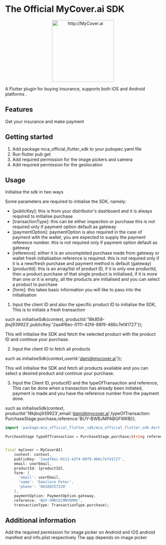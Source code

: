 # The Official MyCover.ai SDK
<div align="center">
      <img title="http://MyCover.ai" height="200" src="https://www.mycover.ai/images/logos/mycover.svg" width="200px"/>
    </div>


A Flutter plugin for buying insurance, supports both iOS and Android platforms .

## Features

Get your insurance and make payment

## Getting started
1. Add package mca_official_flutter_sdk to your pubspec.yaml file
2. Run flutter pub get
3. Add required permission for the image pickers and camera
4. Add required permission for the geolocation


## Usage
Initialise the sdk in two ways

Some parameters are required to initialise the SDK, namely:

* [publicKey]: this is from your distributor's dashboard and it is always required to initialise purchase
* [transactionType]: this can be either inspection or purchase 
  this is not required only if payment option default as gateway
* [paymentOption]: paymentOption is also required in the case of payment with the wallet, you are expected to supply the payment reference number.
  this is not required only if payment option default as gateway
* [reference]: either it is an uncompleted purchase made from gateway or wallet fresh initialisation reference is required.
  this is not required only if it is a new/fresh purchase and payment method is default (gateway)
* [productId]: this is an array/list of product ID, if it is only one productId, then a product purchase of that single product is initialised, if it is more
  than one or it is empty, all the products are initialised and you can select a product to purchase
* [form]: this takes basic information you will like to pass into the initialisation

1. Input the client ID and also the specific product ID to initialise the SDK, 
This is to initiate a fresh transaction

such as
  initialiseSdk(context, productId:'18k858-jbsj939923',publicKey:'2aa4f6ec-0111-42f4-88f9-466c7ef41727'});

This will initialise the SDK and fetch the selected  product with the product ID and continue your purchase.

2. Input the client ID to fetch all products

such as
initialiseSdk(context,userId:'dami@mycover.ai'});

This will initialise the SDK and fetch all products available and you can select a desired product and continue your purchase.


3. Input the Client ID, productID and the typeOfTransaction and reference,
This can be done when a transaction has already been initiated, payment is made and you have the reference number from the payment done.

such as 
  initialiseSdk(context, productId:'18kjbsj939923',email:'dami@mycover.ai',typeOfTransaction: PurchaseStage.purchase,reference:'BUY-BWBJMPABGFWKB});


```dart
import 'package:mca_official_flutter_sdk/mca_official_flutter_sdk.dart';

PurchaseStage typeOfTransaction = PurchaseStage.purchase;String reference = 'BUY-BWBJMPABGFWKB';


final myCover = MyCoverAI(
    context: context,
    publicKey: '2aa4f6ec-0111-42f4-88f9-466c7ef41727',
    email: userEmail,
    productId: [productId],
    form: {
      'email': userEmail,
      'name': 'Damilare Peter',
      'phone': '08108257228'
    },
    paymentOption: PaymentOption.gateway,
    reference: 'BUY-SMRCECMNYKMHV',
    transactionType: TransactionType.purchase);
```

## Additional information

 Add the required permission for image picker on Android and iOS android manifest and info.plist respectively
 The app depends on image picker

